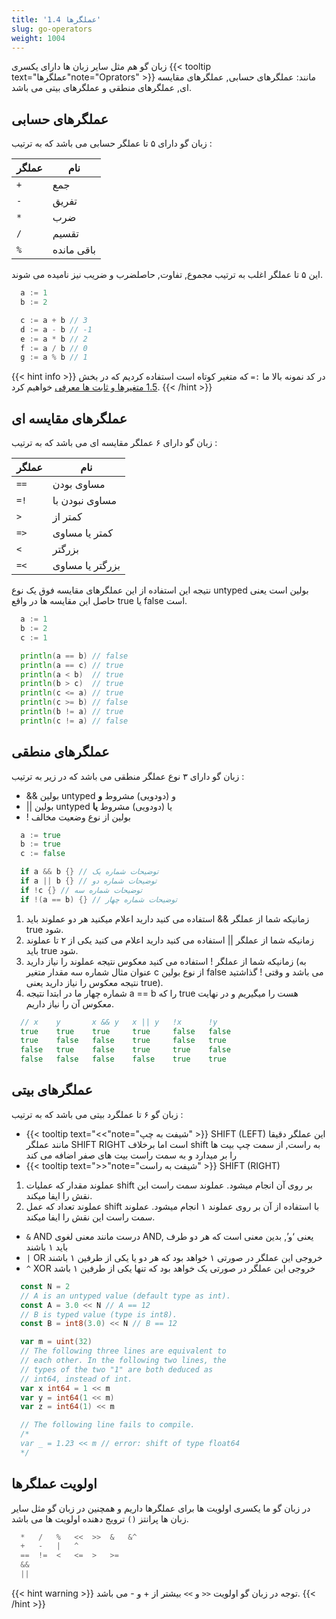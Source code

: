 ```yaml
---
title: '1.4 عملگرها'
slug: go-operators
weight: 1004
---
```


زبان گو هم مثل سایر زبان ها دارای یکسری {{< tooltip text="عملگرها"note="Oprators" >}} مانند: عملگرهای حسابی, عملگرهای مقایسه ای, عملگرهای منطقی و عملگرهای بیتی می باشد.

## عملگرهای حسابی
زبان گو دارای ۵ تا عملگر حسابی می باشد که به ترتیب :

| عملگر | نام        |
|---|----------|
| `+` | جمع    | 
| `-` | تفریق     |
| `*` | ضرب     |
| `/` | تقسیم     |
| `%` | باقی مانده     |

این ۵ تا عملگر اغلب به ترتیب مجموع, تفاوت, حاصلضرب و ضریب نیز نامیده می شوند.

```go
  a := 1
  b := 2

  c := a + b // 3
  d := a - b // -1
  e := a * b // 2
  f := a / b // 0
  g := a % b // 1
```


{{< hint info >}}
در کد نمونه بالا ما `:=`   که متغیر کوتاه است استفاده کردیم که در بخش [1.5 متغیرها و ثابت ها معرفی](https://book.gofarsi.ir/chapter-1/go-variables-and-consts/) خواهیم کرد.
{{< /hint >}}

## عملگرهای مقایسه ای
زبان گو دارای ۶ عملگر مقایسه ای می باشد که به ترتیب :

| عملگر | نام        |
|---|----------|
| `==` | مساوی بودن    | 
| `=!` | مساوی نبودن با    |
| `>` | کمتر از     |
| `=>` | کمتر یا مساوی     |
| `<` | بزرگتر     |
| `=<` | بزرگتر یا مساوی     |

نتیجه این استفاده از این عملگرهای مقایسه فوق یک نوع untyped بولین است یعنی حاصل این مقایسه ها در واقع true یا false است.

```go
  a := 1
  b := 2
  c := 1

  println(a == b) // false
  println(a == c) // true
  println(a < b)  // true
  println(b > c)  // true
  println(c <= a) // true
  println(c >= b) // false
  println(b != a) // true
  println(c != a) // false
```


## عملگرهای منطقی
زبان گو دارای ۳ نوع عملگر منطقی می باشد که در زیر به ترتیب :

-  && بولین untyped و (دودویی) مشروط **و**
- || بولین untyped یا (دودویی) مشروط **یا**
- ! بولین از نوع وضعیت مخالف 

```go
  a := true
  b := true
  c := false

  if a && b {} // توضیحات شماره یک
  if a || b {} // توضیحات شماره دو
  if !c {} // توضیحات شماره سه
  if !(a == b) {} // توضیحات شماره چهار
```
1. زمانیکه شما از عملگر && استفاده می کنید دارید اعلام میکنید هر دو عملوند باید true شود. 
2. زمانیکه شما از عملگر || استفاده می کنید دارید اعلام می کنید یکی از ۲ تا عملوند باید true شود.
3. زمانیکه شما از عملگر ! استفاده می کنید معکوس نتیجه عملوند را نیاز دارید (به عنوان مثال شماره سه مقدار متغیر c از نوع بولین false می باشد و وقتی ! گذاشتید نتیجه معکوس را نیاز دارید یعنی true).
4. شماره چهار ما در ابتدا نتیجه a == b را که true هست را میگیریم و در نهایت معکوس آن را نیاز داریم.

```go
  // x    y       x && y   x || y   !x      !y
  true    true    true     true     false   false
  true    false   false    true     false   true
  false   true    false    true     true    false
  false   false   false    false    true    true
```

## عملگرهای بیتی
زبان گو ۶ تا عملگرد بیتی می باشد که به ترتیب :

- {{< tooltip text="<<"note="شیفت به چپ" >}} SHIFT (LEFT) این عملگر دقیقا مانند عملگر SHIFT RIGHT است اما برخلاف shift به راست, از سمت چپ بیت ها را بر میدارد و به سمت راست بیت های صفر اضافه می کند
-  {{< tooltip text=">>"note="شیفت به راست" >}} SHIFT (RIGHT)
1.  عملوند مقدار که عملیات shift بر روی آن انجام میشود. عملوند سمت راست این نقش را ایفا میکند.
2.  عملوند تعداد که عمل shift با استفاده از آن بر روی عملوند ۱ انجام میشود. عملوند سمت راست این نقش را ایفا میکند.

- `&` AND درست مانند معنی لغوی AND, یعنی ‘و’, بدین معنی است که هر دو طرف باید ۱ باشند
- `|` OR خروجی این عملگر در صورتی ۱ خواهد بود که هر دو یا یکی از طرفین ۱ باشند
- `^` XOR خروجی این عملگر در صورتی یک خواهد بود که تنها یکی از طرفین ۱ باشد

```go
  const N = 2
  // A is an untyped value (default type as int).
  const A = 3.0 << N // A == 12
  // B is typed value (type is int8).
  const B = int8(3.0) << N // B == 12

  var m = uint(32)
  // The following three lines are equivalent to
  // each other. In the following two lines, the
  // types of the two "1" are both deduced as
  // int64, instead of int.
  var x int64 = 1 << m
  var y = int64(1 << m)
  var z = int64(1) << m

  // The following line fails to compile.
  /*
  var _ = 1.23 << m // error: shift of type float64
  */
```

## اولویت عملگرها
در زبان گو ما یکسری اولویت ها برای عملگرها داریم و همچنین در زبان گو مثل سایر زبان ها پرانتز `()` ترویج دهنده اولویت ها می باشد.

```go
  *   /   %   <<  >>  &   &^
  +   -   |   ^
  ==  !=  <   <=  >   >=
  &&
  ||
```

{{< hint warning >}}
توجه در زبان گو اولویت `<<` و `>>` بیشتر از + و - می باشد.
{{< /hint >}}
